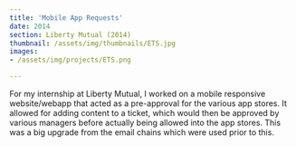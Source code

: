 ```yaml
---
title: 'Mobile App Requests'
date: 2014
section: Liberty Mutual (2014)
thumbnail: /assets/img/thumbnails/ETS.jpg
images:
- /assets/img/projects/ETS.png

---
```


For my internship at Liberty Mutual, I worked on a mobile responsive website/webapp that acted as a pre-approval for the various app stores. It allowed for adding content to a ticket, which would then be approved by various managers before actually being allowed into the app stores. This was a big upgrade from the email chains which were used prior to this.
